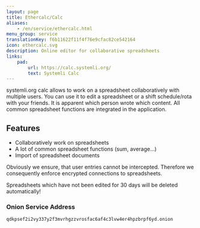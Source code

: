 ```yaml
---
layout: page
title: Ethercalc/Calc
aliases:
    - /en/service/ethercalc.html
menu_group: service
translationKey: f6b11622f11f4f76e9cfac82ce542164
icon: ethercalc.svg
description: Online editor for collaborative spreadsheets
links:
    pad:
        url: https://calc.systemli.org/
        text: Systemli Calc
---
```

systemli.org calc allows to work on a spreadsheet collaboratively with multiple users. You can use it to edit a spreadsheet or a shift schedule/rota with your friends. It is apparent which person wrote which content. All common spreadsheet functions are integrated in the application.

## Features

* Collaboratively work on spreadsheets
* A lot of common spreadsheet functions (sum, average...)
* Import of spreadsheet documents

Obviously we ensure, that user entries cannot be intercepted. Therefore we consequently enforce encrypted connections to spreadsheets.

Spreadsheets which have not been edited for 30 days will be deleted automatically!

### Onion Service Address

```
qdkpsef2i2vy337y2f3mvrhgzzvrosfac6af4c3lvw4er4hpzbrpf6yd.onion
```
